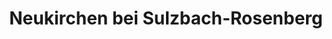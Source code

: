 ---
title: Neukirchen bei Sulzbach-Rosenberg
url: /neukirchen-bei-sulzbach-rosenberg/
latitude: 49.525
longitude: 11.621
---